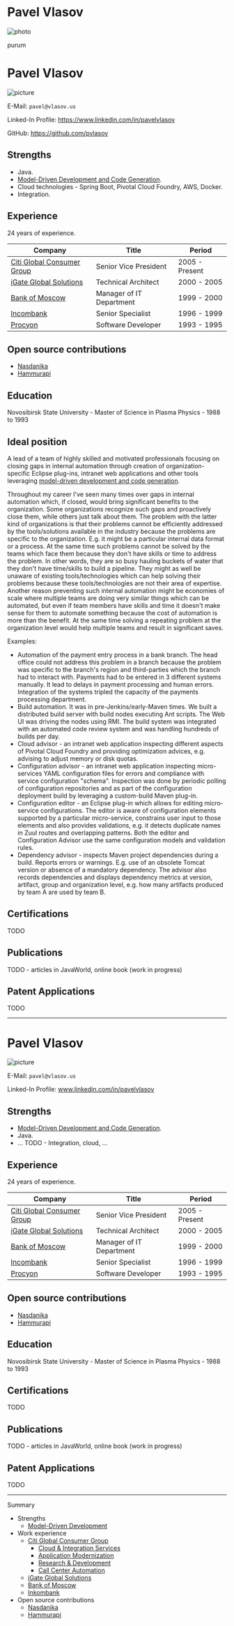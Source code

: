 # Pavel Vlasov

![photo](pavel-vlasov.jpg)

purum

# Pavel Vlasov 

![picture](pavel-vlasov.jpg)

E-Mail: ``pavel@vlasov.us``

Linked-In Profile: https://www.linkedin.com/in/pavelvlasov

GitHub: https://github.com/pvlasov

## Strengths

* Java.
* [Model-Driven Development and Code Generation](model-driven-development/README.md).
* Cloud technologies - Spring Boot, Pivotal Cloud Foundry, AWS, Docker.
* Integration.

## Experience

24 years of experience. 

| Company  | Title | Period |
| ------------- | ------------- | ----- |
| [Citi Global Consumer Group](work-experience/citi/README.md) | Senior Vice President | 2005 - Present |
| [iGate Global Solutions](work-experience/igate/README.md) | Technical Architect | 2000 - 2005 |
| [Bank of Moscow](work-experience/bank-of-moscow/README.md) | Manager of IT Department | 1999 - 2000 |
| [Incombank](work-experience/inkombank/README.md) | Senior Specialist | 1996 - 1999 |
| [Procyon](work-experience/procyon/README.md) | Software Developer | 1993 - 1995 |

## Open source contributions

* [Nasdanika](open-source/nasdanika/README.md)
* [Hammurapi](open-source/hammurapi/README.md)

## Education 

Novosibirsk State University - Master of Science in Plasma Physics - 1988 to 1993

## Ideal position

A lead of a team of highly skilled and motivated professionals focusing on closing gaps in internal automation
through creation of organization-specific Eclipse plug-ins, intranet web applications and other tools leveraging [model-driven development and code generation](model-driven-development/README.md). 

Throughout my career I've seen many times over gaps in internal automation which, if closed, would bring significant benefits to the organization. Some organizations recognize
such gaps and proactively close them, while others just talk about them. The problem with the latter kind of organizations is that their problems cannot be efficiently addressed by the tools/solutions
available in the industry because the problems are specific to the organization. E.g. it might be a particular internal data format or a process. At the same time such problems cannot be solved
by the teams which face them because they don't have skills or time to address the problem. In other words, they are so busy hauling buckets of water that they don't have time/skills to build a pipeline.
They might as well be unaware of existing tools/technologies which can help solving their problems because these tools/technologies are not their area of expertise.
Another reason preventing such internal automation might be economies of scale where multiple teams are doing very similar things which can be automated, but even if team members have skills and time 
it doesn't make sense for them to automate something because the cost of automation is more than the benefit. At the same time solving a repeating problem at the organization level would help multiple teams and result in significant saves.

Examples:

* Automation of the payment entry process in a bank branch. The head office could not address this problem in a branch because the problem was specific to the branch's region and third-parties which the branch had to interact with. Payments had to be entered in 3 different systems manually. It lead to delays in payment processing and human errors. Integration of the systems tripled the capacity of the payments processing department.
* Build automation. It was in pre-Jenkins/early-Maven times. We built a distributed build server with build nodes executing Ant scripts. The Web UI was driving the nodes using RMI. The build system was integrated with an automated code review system and was handling hundreds of builds per day.
* Cloud advisor - an intranet web application inspecting different aspects of Pivotal Cloud Foundry and providing optimization advices, e.g. advising to adjust memory or disk quotas.
* Configuration advisor - an intranet web application inspecting micro-services YAML configuration files for errors and compliance with service configuration "schema". Inspection was done by periodic polling of configuration repositories and as part of the configuration deployment build by leveraging a custom-build Maven plug-in.
* Configuration editor - an Eclipse plug-in which allows for editing micro-service configurations. The editor is aware of configuration elements supported by a particular micro-service, constrains user input to those elements and also provides validations, e.g. it detects duplicate names in Zuul routes and overlapping patterns. Both the editor and Configuration Advisor use the same configuration models and validation rules.  
* Dependency advisor - inspects Maven project dependencies during a build. Reports errors or warnings. E.g. use of an obsolete Tomcat version or absence of a mandatory dependency. The advisor also records dependencies and displays dependency metrics at version, artifact, group and organization level, e.g. how many artifacts produced by team A are used by team B.        

## Certifications

TODO

## Publications

TODO - articles in JavaWorld, online book (work in progress)

## Patent Applications

TODO

----
# Pavel Vlasov 

![picture](pavel-vlasov.jpg)

E-Mail: ``pavel@vlasov.us``

Linked-In Profile: www.linkedin.com/in/pavelvlasov

## Strengths

* [Model-Driven Development and Code Generation](https://www.nasdanika.org/products/site/articles/mdd.html).
* Java.
* ... TODO - Integration, cloud, ...

## Experience

24 years of experience. 

| Company  | Title | Period |
| ------------- | ------------- | ----- |
| [Citi Global Consumer Group](work-experience/citi/README.md) | Senior Vice President | 2005 - Present |
| [iGate Global Solutions](work-experience/igate/README.md) | Technical Architect | 2000 - 2005 |
| [Bank of Moscow](work-experience/bank-of-moscow/README.md) | Manager of IT Department | 1999 - 2000 |
| [Incombank](work-experience/inkombank/README.md) | Senior Specialist | 1996 - 1999 |
| [Procyon](work-experience/procyon/README.md) | Software Developer | 1993 - 1995 |

## Open source contributions

* [Nasdanika](open-source/nasdanika/README.md)
* [Hammurapi](open-source/hammurapi/README.md)

## Education 

Novosibirsk State University - Master of Science in Plasma Physics - 1988 to 1993

## Certifications

TODO

## Publications

TODO - articles in JavaWorld, online book (work in progress)

## Patent Applications

TODO


---
Summary

* Strengths
    * [Model-Driven Development](https://www.nasdanika.org/products/site/articles/mdd.html)
* Work experience
    * [Citi Global Consumer Group](work-experience/citi/README.md)
        * [Cloud & Integration Services](work-experience/citi/cloud-and-integration-services.md)
        * [Application Modernization](work-experience/citi/application-modernization.md)
        * [Research & Development](work-experience/citi/research-and-development.md)
        * [Call Center Automation](work-experience/citi/sawgrass.md)
    * [iGate Global Solutions](work-experience/igate/README.md)
    * [Bank of Moscow](work-experience/bank-of-moscow/README.md)
    * [Inkombank](work-experience/inkombank/README.md)
* Open source contributions
    * [Nasdanika](open-source/nasdanika/README.md)
    * [Hammurapi](open-source/hammurapi/README.md)  